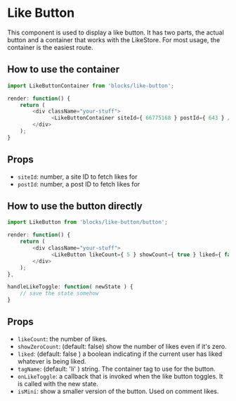 # Like Button

This component is used to display a like button.
It has two parts, the actual button and a container that works with the LikeStore.
For most usage, the container is the easiest route.

## How to use the container

```js
import LikeButtonContainer from 'blocks/like-button';

render: function() {
	return (
		<div className="your-stuff">
			  <LikeButtonContainer siteId={ 66775168 } postId={ 643 } />
		</div>
	);
}
```

## Props

- `siteId`: number, a site ID to fetch likes for
- `postId`: number, a post ID to fetch likes for

## How to use the button directly

```js
import LikeButton from 'blocks/like-button/button';

render: function() {
	return (
		<div className="your-stuff">
			  <LikeButton likeCount={ 5 } showCount={ true } liked={ false } onLikeToggle={ this.handleLikeToggle } />
		</div>
	);
},

handleLikeToggle: function( newState ) {
	// save the state somehow
}
```

## Props

- `likeCount`: the number of likes.
- `showZeroCount`: (default: false) show the number of likes even if it's zero.
- `liked`: (default: false ) a boolean indicating if the current user has liked whatever is being liked.
- `tagName`: (default: 'li' ) string. The container tag to use for the button.
- `onLikeToggle`: a callback that is invoked when the like button toggles. It is called with the new state.
- `isMini`: show a smaller version of the button. Used on comment likes.
